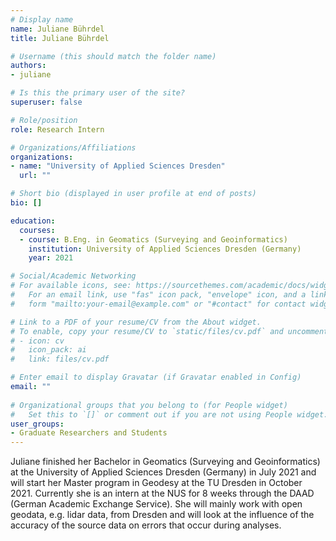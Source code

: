 ```yaml
---
# Display name
name: Juliane Bührdel 
title: Juliane Bührdel 

# Username (this should match the folder name)
authors:
- juliane

# Is this the primary user of the site?
superuser: false

# Role/position
role: Research Intern

# Organizations/Affiliations
organizations:
- name: "University of Applied Sciences Dresden"
  url: ""

# Short bio (displayed in user profile at end of posts)
bio: []

education:
  courses:
  - course: B.Eng. in Geomatics (Surveying and Geoinformatics)
    institution: University of Applied Sciences Dresden (Germany)
    year: 2021

# Social/Academic Networking
# For available icons, see: https://sourcethemes.com/academic/docs/widgets/#icons
#   For an email link, use "fas" icon pack, "envelope" icon, and a link in the
#   form "mailto:your-email@example.com" or "#contact" for contact widget.

# Link to a PDF of your resume/CV from the About widget.
# To enable, copy your resume/CV to `static/files/cv.pdf` and uncomment the lines below.  
# - icon: cv
#   icon_pack: ai
#   link: files/cv.pdf

# Enter email to display Gravatar (if Gravatar enabled in Config)
email: ""
  
# Organizational groups that you belong to (for People widget)
#   Set this to `[]` or comment out if you are not using People widget.  
user_groups:
- Graduate Researchers and Students
---
```


Juliane finished her Bachelor in Geomatics (Surveying and Geoinformatics) at the University of Applied Sciences Dresden (Germany) in July 2021 and will start her Master program in Geodesy at the TU Dresden in October 2021.
Currently she is an intern at the NUS for 8 weeks through the DAAD (German Academic Exchange Service).
She will mainly work with open geodata, e.g. lidar data, from Dresden and will look at the influence of the accuracy of the source data on errors that occur during analyses.

